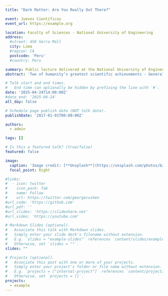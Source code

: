 ```yaml
---
title: "Dark Matter: Are You Really Out There?"

event: Jueves Científicos
event_url: https://example.org

location: Faculty of Sciences - National University of Engineering
address:
  #street: 450 Serra Mall
  city: Lima
  #region: CA
  postcode: 'Peru'
  #country: Peru

summary: Public lecture delivered at the National University of Engineering (UNI)
abstract: 'Two of humanity’s greatest scientific achievements - General Relativity and the Standard Model of Particle Physics - come together to form the Standard Model of Cosmology. A striking outcome of this framework is that most of the energy content of the universe is not in the form of ordinary matter, but rather dark matter and dark energy. In this talk, I will focus on the case for dark matter, reviewing the key astrophysical and cosmological evidences that point to its existence.'

# Talk start and end times.
#   End time can optionally be hidden by prefixing the line with `#`.
date: '2025-04-24T14:00:00Z'
#date_end: '2025-04-24'
all_day: false

# Schedule page publish date (NOT talk date).
publishDate: '2017-01-01T00:00:00Z'

authors:
  - admin

tags: []

# Is this a featured talk? (true/false)
featured: false

image:
  caption: 'Image credit: [**Unsplash**](https://unsplash.com/photos/bzdhc5b3Bxs)'
  focal_point: Right

#links:
#  - icon: twitter
#    icon_pack: fab
#    name: Follow
#    url: https://twitter.com/georgecushen
#url_code: 'https://github.com'
#url_pdf: ''
#url_slides: 'https://slideshare.net'
#url_video: 'https://youtube.com'

# Markdown Slides (optional).
#   Associate this talk with Markdown slides.
#   Simply enter your slide deck's filename without extension.
#   E.g. `slides = "example-slides"` references `content/slides/example-slides.md`.
#   Otherwise, set `slides = ""`.
slides: ""

# Projects (optional).
#   Associate this post with one or more of your projects.
#   Simply enter your project's folder or file name without extension.
#   E.g. `projects = ["internal-project"]` references `content/project/deep-learning/index.md`.
#   Otherwise, set `projects = []`.
projects:
  - example
---
```


